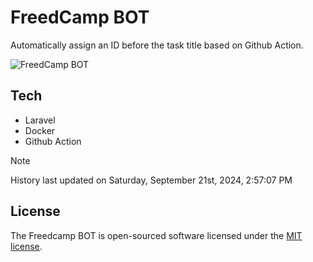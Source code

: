 # FreedCamp BOT

Automatically assign an ID before the task title based on Github Action.

![FreedCamp BOT](https://repository-images.githubusercontent.com/737932867/7d34798b-2680-471c-b089-a78a718d3d6a)

## Tech

- Laravel
- Docker
- Github Action

> [!NOTE]  
> History last updated on Saturday, September 21st, 2024, 2:57:07 PM

## License

The Freedcamp BOT is open-sourced software licensed under the [MIT license](https://opensource.org/licenses/MIT).
